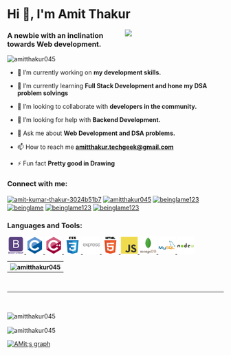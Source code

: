 <h1 align="left">Hi 👋, I'm Amit Thakur</h1>
<img align='right' src="https://media.giphy.com/media/M9gbBd9nbDrOTu1Mqx/giphy.gif" width="230">
<h3 align="left">A newbie with an inclination towards Web development.</h3>

<p align="left"> <img src="https://komarev.com/ghpvc/?username=amitthakur045&label=Profile%20views&color=0e75b6&style=flat" alt="amitthakur045" /> </p>

- 🔭 I’m currently working on **my development skills.**

- 🌱 I’m currently learning **Full Stack Development and hone my DSA problem solvings**

- 👯 I’m looking to collaborate with **developers in the community.**

- 🤝 I’m looking for help with **Backend Development.**

- 💬 Ask me about **Web Development and DSA problems.**

- 📫 How to reach me **amitthakur.techgeek@gmail.com**

- ⚡ Fun fact **Pretty good in Drawing**

<h3 align="left">Connect with me:</h3>
<p align="left">
<a href="https://linkedin.com/in/amit-kumar-thakur-3024b51b7" target="blank"><img align="center" src="https://raw.githubusercontent.com/rahuldkjain/github-profile-readme-generator/master/src/images/icons/Social/linked-in-alt.svg" alt="amit-kumar-thakur-3024b51b7" height="30" width="40" /></a>
<a href="https://instagram.com/amitthakur045" target="blank"><img align="center" src="https://raw.githubusercontent.com/rahuldkjain/github-profile-readme-generator/master/src/images/icons/Social/instagram.svg" alt="amitthakur045" height="30" width="40" /></a>
<a href="https://www.codechef.com/users/beinglame123" target="blank"><img align="center" src="https://cdn.jsdelivr.net/npm/simple-icons@3.1.0/icons/codechef.svg" alt="beinglame123" height="30" width="40" /></a>
<a href="https://codeforces.com/profile/beinglame" target="blank"><img align="center" src="https://cdn.jsdelivr.net/npm/simple-icons@3.0.1/icons/codeforces.svg" alt="beinglame" height="30" width="40" /></a>
<a href="https://www.leetcode.com/beinglame123" target="blank"><img align="center" src="https://raw.githubusercontent.com/rahuldkjain/github-profile-readme-generator/master/src/images/icons/Social/leet-code.svg" alt="beinglame123" height="30" width="40" /></a>
<a href="https://auth.geeksforgeeks.org/user/beinglame123" target="blank"><img align="center" src="https://raw.githubusercontent.com/rahuldkjain/github-profile-readme-generator/master/src/images/icons/Social/geeks-for-geeks.svg" alt="beinglame123" height="30" width="40" /></a>
</p>

<h3 align="left">Languages and Tools:</h3>
<p align="left"> <a href="https://getbootstrap.com" target="_blank"> <img src="https://raw.githubusercontent.com/devicons/devicon/master/icons/bootstrap/bootstrap-plain-wordmark.svg" alt="bootstrap" width="40" height="40"/> </a> <a href="https://www.cprogramming.com/" target="_blank"> <img src="https://raw.githubusercontent.com/devicons/devicon/master/icons/c/c-original.svg" alt="c" width="40" height="40"/> </a> <a href="https://www.w3schools.com/cpp/" target="_blank"> <img src="https://raw.githubusercontent.com/devicons/devicon/master/icons/cplusplus/cplusplus-original.svg" alt="cplusplus" width="40" height="40"/> </a> <a href="https://www.w3schools.com/css/" target="_blank"> <img src="https://raw.githubusercontent.com/devicons/devicon/master/icons/css3/css3-original-wordmark.svg" alt="css3" width="40" height="40"/> </a> <a href="https://expressjs.com" target="_blank"> <img src="https://raw.githubusercontent.com/devicons/devicon/master/icons/express/express-original-wordmark.svg" alt="express" width="40" height="40"/> </a> <a href="https://www.w3.org/html/" target="_blank"> <img src="https://raw.githubusercontent.com/devicons/devicon/master/icons/html5/html5-original-wordmark.svg" alt="html5" width="40" height="40"/> </a> <a href="https://developer.mozilla.org/en-US/docs/Web/JavaScript" target="_blank"> <img src="https://raw.githubusercontent.com/devicons/devicon/master/icons/javascript/javascript-original.svg" alt="javascript" width="40" height="40"/> </a> <a href="https://www.mongodb.com/" target="_blank"> <img src="https://raw.githubusercontent.com/devicons/devicon/master/icons/mongodb/mongodb-original-wordmark.svg" alt="mongodb" width="40" height="40"/> </a> <a href="https://www.mysql.com/" target="_blank"> <img src="https://raw.githubusercontent.com/devicons/devicon/master/icons/mysql/mysql-original-wordmark.svg" alt="mysql" width="40" height="40"/> </a> <a href="https://nodejs.org" target="_blank"> <img src="https://raw.githubusercontent.com/devicons/devicon/master/icons/nodejs/nodejs-original-wordmark.svg" alt="nodejs" width="40" height="40"/> </a> </p>

<table style="width:100%">
  <tr>
      <th><img align="left" src="https://github-readme-stats.vercel.app/api/top-langs?username=amitthakur045&show_icons=true&locale=en&layout=compact&hide=Ruby&theme=radical" alt="amitthakur045" /></th>
    </tr>
</table>

<br>
<hr>
<br>

<p><img align="center" src="https://github-readme-stats.vercel.app/api?username=amitthakur045&show_icons=true&locale=en&theme=radical" alt="amitthakur045" /></p>

<p><img align="center" src="https://github-readme-streak-stats.herokuapp.com/?user=amitthakur045&theme=neon-palenight" alt="amitthakur045" /></p>

<a href="https://github.com/amitthakur045/github-readme-activity-graph"><img alt="AMit;s graph" src="https://activity-graph.herokuapp.com/graph?username=amitthakur045&bg_color=0D1117&color=5BCDEC&line=5BCDEC&point=FFFFFF&hide_border=true" /></a>
<br/>
